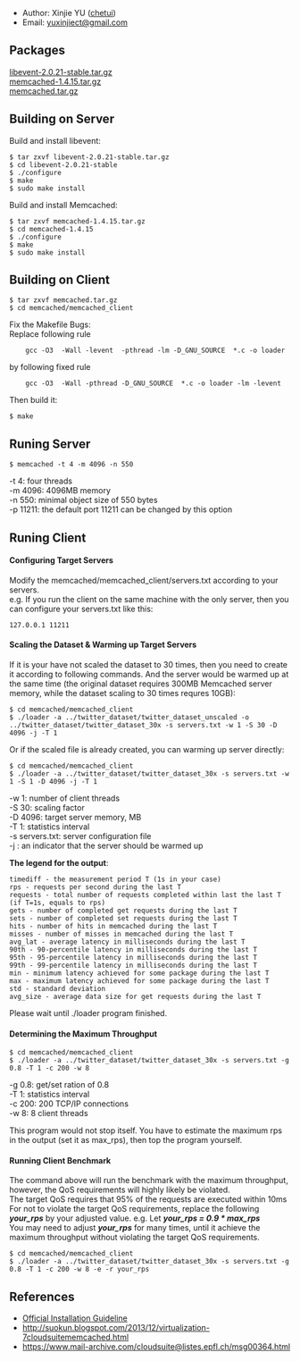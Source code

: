 * Author: Xinjie YU ([chetui](http://blog.chetui.org))
* Email: yuxinjiect@gmail.com

## Packages

[libevent-2.0.21-stable.tar.gz](https://github.com/downloads/libevent/libevent/libevent-2.0.21-stable.tar.gz)  
[memcached-1.4.15.tar.gz](http://memcached.googlecode.com/files/memcached-1.4.15.tar.gz)  
[memcached.tar.gz](http://parsa.epfl.ch/cloudsuite/software/memcached.tar.gz)  

## Building on Server

Build and install libevent:

```
$ tar zxvf libevent-2.0.21-stable.tar.gz 
$ cd libevent-2.0.21-stable 
$ ./configure 
$ make
$ sudo make install
```
Build and install Memcached:

```
$ tar zxvf memcached-1.4.15.tar.gz 
$ cd memcached-1.4.15 
$ ./configure
$ make
$ sudo make install
```
## Building on Client

```
$ tar zxvf memcached.tar.gz
$ cd memcached/memcached_client
```
Fix the Makefile Bugs:   
Replace following rule

```
	gcc -O3  -Wall -levent  -pthread -lm -D_GNU_SOURCE  *.c -o loader
```
by following fixed rule

```
	gcc -O3  -Wall -pthread -D_GNU_SOURCE  *.c -o loader -lm -levent
```
Then build it:

```
$ make
```

## Runing Server

```
$ memcached -t 4 -m 4096 -n 550
```
-t 4: four threads  
-m 4096: 4096MB memory  
-n 550: minimal object size of 550 bytes  
-p 11211: the default port 11211 can be changed by this option  

## Runing Client

#### Configuring Target Servers

Modify the memcached/memcached_client/servers.txt according to your servers.  
e.g. If you run the client on the same machine with the only server, then you can configure your servers.txt like this:

```
127.0.0.1 11211
```

#### Scaling the Dataset & Warming up Target Servers

If it is your have not scaled the dataset to 30 times, then you need to create it according to following commands. And the server would be warmed up at the same time (the original dataset requires 300MB Memcached server memory, while the dataset scaling to 30 times requres 10GB):

```
$ cd memcached/memcached_client
$ ./loader -a ../twitter_dataset/twitter_dataset_unscaled -o ../twitter_dataset/twitter_dataset_30x -s servers.txt -w 1 -S 30 -D 4096 -j -T 1 
```

Or if the scaled file is already created, you can warming up server directly:

```
$ cd memcached/memcached_client
$ ./loader -a ../twitter_dataset/twitter_dataset_30x -s servers.txt -w 1 -S 1 -D 4096 -j -T 1
```

-w 1: number of client threads  
-S 30: scaling factor  
-D 4096: target server memory, MB  
-T 1: statistics interval  
-s servers.txt: server configuration file  
-j : an indicator that the server should be warmed up  

**The legend for the output**:

```
timediff - the measurement period T (1s in your case)
rps - requests per second during the last T
requests - total number of requests completed within last the last T  (if T=1s, equals to rps)
gets - number of completed get requests during the last T
sets - number of completed set requests during the last T
hits - number of hits in memcached during the last T
misses - number of misses in memcached during the last T
avg_lat - average latency in milliseconds during the last T
90th - 90-percentile latency in milliseconds during the last T
95th - 95-percentile latency in milliseconds during the last T
99th - 99-percentile latency in milliseconds during the last T
min - minimum latency achieved for some package during the last T
max - maximum latency achieved for some package during the last T
std - standard deviation
avg_size - average data size for get requests during the last T
```
Please wait until ./loader program finished.

#### Determining the Maximum Throughput

```
$ cd memcached/memcached_client
$ ./loader -a ../twitter_dataset/twitter_dataset_30x -s servers.txt -g 0.8 -T 1 -c 200 -w 8 
```
-g 0.8: get/set ration of 0.8  
-T 1: statistics interval  
-c 200: 200 TCP/IP connections  
-w 8: 8 client threads  

This program would not stop itself. You have to estimate the maximum rps in the output (set it as max_rps), then top the program yourself. 

#### Running Client Benchmark  

The command above will run the benchmark with the maximum throughput, however, the QoS requirements will highly likely be violated.  
The target QoS requires that 95% of the requests are executed within 10ms  
For not to violate the target QoS requirements, replace the following ***your_rps*** by your adjusted value. e.g. Let ***your_rps = 0.9 * max_rps***  
You may need to adjust ***your_rps*** for many times, until it achieve the maximum throughput without violating the target QoS requirements.

```
$ cd memcached/memcached_client
$ ./loader -a ../twitter_dataset/twitter_dataset_30x -s servers.txt -g 0.8 -T 1 -c 200 -w 8 -e -r your_rps
```

## References

* [Official Installation Guideline](http://parsa.epfl.ch/cloudsuite/docs/data-caching.pdf)
* <http://suokun.blogspot.com/2013/12/virtualization-7cloudsuitememcached.html>
* <https://www.mail-archive.com/cloudsuite@listes.epfl.ch/msg00364.html>
